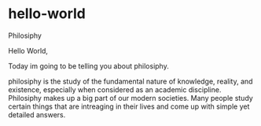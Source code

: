 # hello-world
Philosiphy

Hello World, 

Today im going to be telling you about philosiphy. 

philosiphy is the study of the fundamental nature of knowledge, reality, and existence, especially when considered as an academic discipline. Philosiphy makes up a big part of our modern societies. Many people study certain things that are intreaging in their lives and come up with simple yet detailed answers. 
